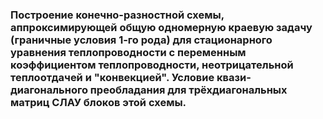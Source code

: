 ### Построение конечно-разностной схемы, аппроксимирующей общую одномерную краевую задачу (граничные условия 1-го рода) для стационарного уравнения теплопроводности с переменным коэффициентом теплопроводности, неотрицательной теплоотдачей и "конвекцией". Условие квази-диагонального преобладания для трёхдиагональных матриц СЛАУ блоков этой схемы.

